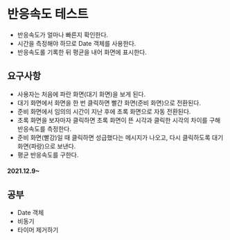 # 반응속도 테스트

- 반응속도가 얼마나 빠른지 확인한다.
- 시간을 측정해야 하므로 Date 객체를 사용한다.
- 반응속도롤 기록한 뒤 평균을 내어 화면에 표시한다.

## 요구사항

- 사용자는 처음에 파란 화면(대기 화면)을 보게 된다.
- 대기 화면에서 화면을 한 번 클릭하면 빨간 화면(준비 화면)으로 전환된다.
- 준비 화면에서 임의의 시간이 지난 후에 초록 화면으로 자동 전환된다.
- 초록 화면을 보자마자 클릭하면 초록 화면이 뜬 시각과 클릭한 시각의 차이를 구해 반응속도를 측정한다.
- 준비 화면(빨강)일 때 클릭하면 성급했다는 메시지가 나오고, 다시 클릭하도록 대기 화면(파랑)으로 보낸다.
- 평균 반응속도를 구한다.

#### 2021.12.9~

## 공부

- Date 객체
- 비동기
- 타이머 제거하기
